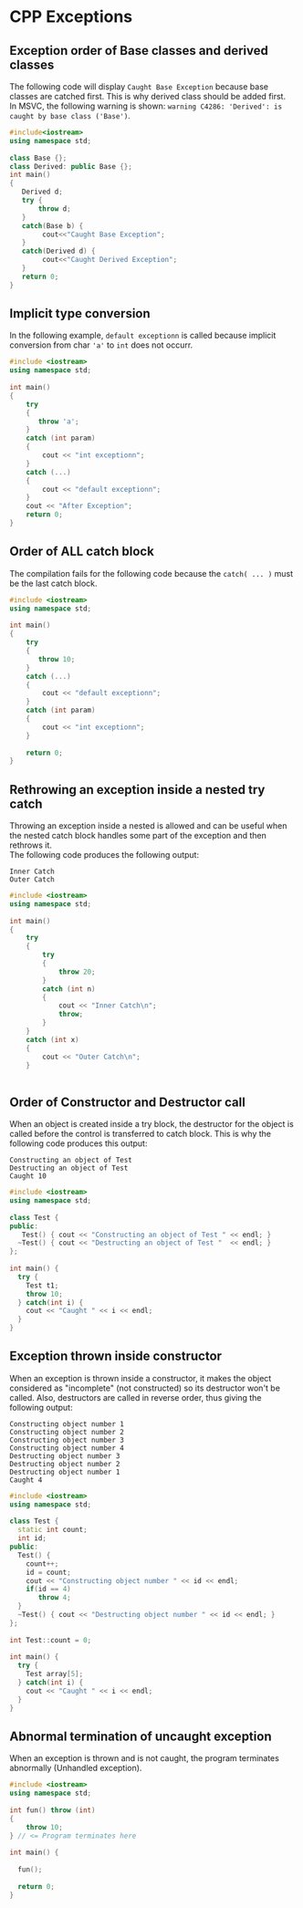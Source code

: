 # CPP Exceptions

## Exception order of Base classes and derived classes
The following code will display ```Caught Base Exception``` because base classes are catched first. This is why derived class should be added first.\
In MSVC, the following warning is shown: ```warning C4286: 'Derived': is caught by base class ('Base')```.

```cpp
#include<iostream>
using namespace std;
 
class Base {};
class Derived: public Base {};
int main()
{
   Derived d;
   try {
       throw d;
   }
   catch(Base b) {
        cout<<"Caught Base Exception";
   }
   catch(Derived d) {
        cout<<"Caught Derived Exception";
   }
   return 0;
}
```

## Implicit type conversion
In the following example, ```default exceptionn``` is called because implicit conversion from char ```'a'``` to ```int``` does not occurr.
```cpp
#include <iostream>
using namespace std;
 
int main()
{
    try
    {
       throw 'a';
    }
    catch (int param)
    {
        cout << "int exceptionn";
    }
    catch (...)
    {
        cout << "default exceptionn";
    }
    cout << "After Exception";
    return 0;
}
```
## Order of ALL catch block
The compilation fails for the following code because the ```catch( ... )``` must be the last catch block.
```cpp
#include <iostream>
using namespace std;
 
int main()
{
    try
    {
       throw 10;
    }
    catch (...)
    {
        cout << "default exceptionn";
    }
    catch (int param)
    {
        cout << "int exceptionn";
    }
 
    return 0;
}
```
## Rethrowing an exception inside a nested try catch
Throwing an exception inside a nested is allowed and can be useful when the nested catch block handles some part of the exception and then rethrows it.\
The following code produces the following output:
```
Inner Catch
Outer Catch
```
```cpp
#include <iostream>
using namespace std;
 
int main()
{
    try
    {
        try
        {
            throw 20;
        }
        catch (int n)
        {
            cout << "Inner Catch\n";
            throw;
        }
    }
    catch (int x)
    {
        cout << "Outer Catch\n";
    }
  
```
## Order of Constructor and Destructor call
When an object is created inside a try block, the destructor for the object is called before the control is transferred to catch block. This is why the following code produces this output:
```
Constructing an object of Test
Destructing an object of Test
Caught 10
```
```cpp
#include <iostream>
using namespace std;
 
class Test {
public:
   Test() { cout << "Constructing an object of Test " << endl; }
  ~Test() { cout << "Destructing an object of Test "  << endl; }
};
 
int main() {
  try {
    Test t1;
    throw 10;
  } catch(int i) {
    cout << "Caught " << i << endl;
  }
}
```
## Exception thrown inside constructor
When an exception is thrown inside a constructor, it makes the object considered as "incomplete" (not constructed) so its destructor won't be called. Also, destructors are called in reverse order, thus giving the following output:
```
Constructing object number 1
Constructing object number 2
Constructing object number 3
Constructing object number 4
Destructing object number 3
Destructing object number 2
Destructing object number 1
Caught 4
```
```cpp
#include <iostream>
using namespace std;
 
class Test {
  static int count;
  int id;
public:
  Test() {
    count++;
    id = count;
    cout << "Constructing object number " << id << endl;
    if(id == 4)
       throw 4;
  }
  ~Test() { cout << "Destructing object number " << id << endl; }
};
 
int Test::count = 0;
 
int main() {
  try {
    Test array[5];
  } catch(int i) {
    cout << "Caught " << i << endl;
  }
}
```
## Abnormal termination of uncaught exception
When an exception is thrown and is not caught, the program terminates abnormally (Unhandled exception).
```cpp
#include <iostream>
using namespace std;
 
int fun() throw (int)
{
    throw 10;
} // <= Program terminates here
 
int main() {
 
  fun();
 
  return 0;
}
```
